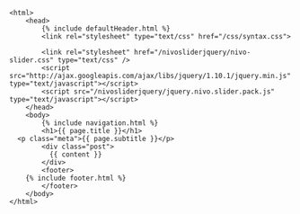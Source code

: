 <!DOCTYPE html>
	<html>
		<head>
			{% include defaultHeader.html %}
			<link rel="stylesheet" type="text/css" href="/css/syntax.css">
			
			<link rel="stylesheet" href="/nivosliderjquery/nivo-slider.css" type="text/css" />  
			<script src="http://ajax.googleapis.com/ajax/libs/jquery/1.10.1/jquery.min.js" type="text/javascript"></script>  
			<script src="/nivosliderjquery/jquery.nivo.slider.pack.js" type="text/javascript"></script>
		</head>
		<body>
			{% include navigation.html %}
			<h1>{{ page.title }}</h1>
      <p class="meta">{{ page.subtitle }}</p>
			<div class="post">
			  {{ content }}
			</div>
			<footer>
        {% include footer.html %}
			</footer>
		</body>
	</html>
